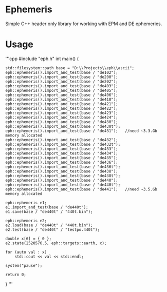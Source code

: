 # Ephemeris
Simple C++ header only library for working with EPM and DE ephemeries.

# Usage
'''cpp
#include "eph.h"
int main() {

	std::filesystem::path base = "D:\\Projects\\eph\\ascii";
	eph::ephemeris().import_and_test(base / "de102");   
	eph::ephemeris().import_and_test(base / "de200");   
	eph::ephemeris().import_and_test(base / "de202");   
	eph::ephemeris().import_and_test(base / "de403");   
	eph::ephemeris().import_and_test(base / "de405");   
	eph::ephemeris().import_and_test(base / "de406");   
	eph::ephemeris().import_and_test(base / "de410");   
	eph::ephemeris().import_and_test(base / "de421");   
	eph::ephemeris().import_and_test(base / "de422");   
	eph::ephemeris().import_and_test(base / "de423");   
	eph::ephemeris().import_and_test(base / "de424");   
	eph::ephemeris().import_and_test(base / "de430");    
	eph::ephemeris().import_and_test(base / "de430t");   
	eph::ephemeris().import_and_test(base / "de431");   //need ~3.3.Gb memory allocated
	eph::ephemeris().import_and_test(base / "de432");   
	eph::ephemeris().import_and_test(base / "de432t");  
	eph::ephemeris().import_and_test(base / "de433");   
	eph::ephemeris().import_and_test(base / "de434");   
	eph::ephemeris().import_and_test(base / "de435");   
	eph::ephemeris().import_and_test(base / "de436");   
	eph::ephemeris().import_and_test(base / "de436t");  
	eph::ephemeris().import_and_test(base / "de438");   
	eph::ephemeris().import_and_test(base / "de438t");  
	eph::ephemeris().import_and_test(base / "de440");   
	eph::ephemeris().import_and_test(base / "de440t");  
	eph::ephemeris().import_and_test(base / "de441");   //need ~3.5.Gb memory allocated

	eph::ephemeris e1;
	e1.import_and_test(base / "de440t");
	e1.save(base / "de440t" / "440t.bin");

	eph::ephemeris e2;
	e2.load(base / "de440t" / "440t.bin");
	e2.test(base / "de440t" / "testpo.440t");

	double x[6] = { 0 };
	e2.state(2520576.5, eph::targets::earth, x);

	for (auto val : x)
		std::cout << val << std::endl;

    system("pause");

	return 0;
}
'''
